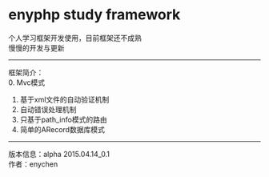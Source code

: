 # enyphp study framework

个人学习框架开发使用，目前框架还不成熟<br/>
慢慢的开发与更新<br/>

---------------------------------------------------
框架简介：<br/>
0. Mvc模式<br/>
1. 基于xml文件的自动验证机制<br/>
2. 自动错误处理机制<br/>
3. 只基于path_info模式的路由<br/>
4. 简单的ARecord数据库模式<br/>

---------------------------------------------------
版本信息：alpha 2015.04.14_0.1<br/>
作者：enychen<br/>
